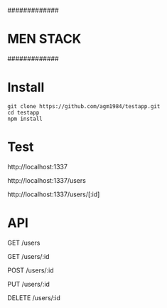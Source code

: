 #############
# MEN STACK #
#############

# Install
```
git clone https://github.com/agm1984/testapp.git
cd testapp
npm install
```

# Test
http://localhost:1337

http://localhost:1337/users

http://localhost:1337/users/[:id]

# API
GET /users

GET /users/:id

POST /users/:id

PUT /users/:id

DELETE /users/:id
